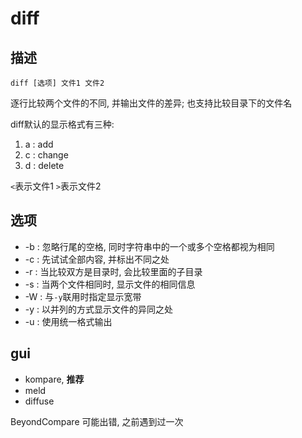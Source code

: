 # diff

## 描述
`diff [选项] 文件1 文件2`

逐行比较两个文件的不同, 并输出文件的差异; 也支持比较目录下的文件名

diff默认的显示格式有三种:
1. a : add
1. c : change
1. d : delete

`<`表示文件1
`>`表示文件2

## 选项
- -b : 忽略行尾的空格, 同时字符串中的一个或多个空格都视为相同
- -c : 先试试全部内容, 并标出不同之处
- -r : 当比较双方是目录时, 会比较里面的子目录
- -s : 当两个文件相同时, 显示文件的相同信息
- -W : 与`-y`联用时指定显示宽带
- -y : 以并列的方式显示文件的异同之处
- -u : 使用统一格式输出

## gui
- kompare, **推荐**
- meld
- diffuse

BeyondCompare 可能出错, 之前遇到过一次
